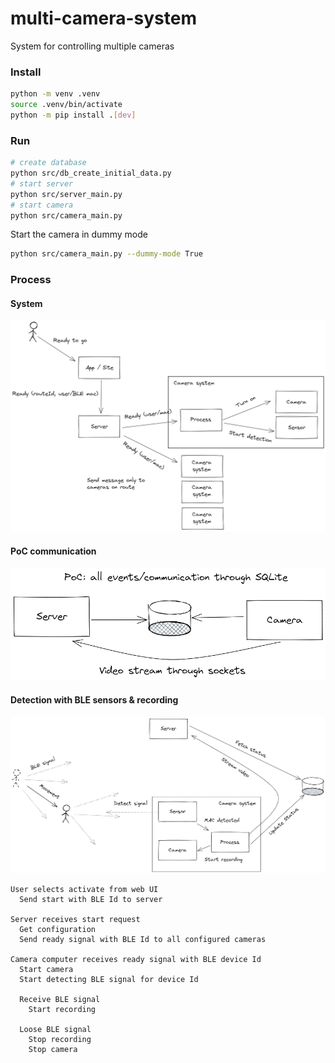 # multi-camera-system

System for controlling multiple cameras

### Install

```sh
python -m venv .venv
source .venv/bin/activate
python -m pip install .[dev]
```

### Run

```sh
# create database
python src/db_create_initial_data.py
# start server
python src/server_main.py
# start camera
python src/camera_main.py
```

Start the camera in dummy mode
```sh
python src/camera_main.py --dummy-mode True
```
### Process

#### System
![System](docs/system.excalidraw.png)

#### PoC communication
![System](docs/poc_communication.excalidraw.png)

#### Detection with BLE sensors & recording
![Detection](docs/detection.excalidraw.png)


```
User selects activate from web UI
  Send start with BLE Id to server

Server receives start request
  Get configuration
  Send ready signal with BLE Id to all configured cameras

Camera computer receives ready signal with BLE device Id
  Start camera
  Start detecting BLE signal for device Id

  Receive BLE signal
    Start recording

  Loose BLE signal
    Stop recording
    Stop camera
```
